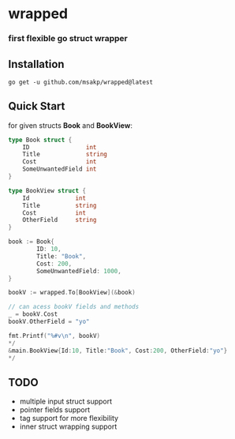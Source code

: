 # wrapped
<h3>first flexible go struct wrapper</h3>

## Installation
`go get -u github.com/msakp/wrapped@latest`


## Quick Start

for given structs **Book** and **BookView**:
```go
type Book struct {
	ID                int
	Title             string
	Cost              int
	SomeUnwantedField int
}

type BookView struct {
	Id             int
	Title          string
	Cost           int
	OtherField     string
}

```
```go
book := Book{
		ID: 10,
		Title: "Book",
		Cost: 200,
		SomeUnwantedField: 1000,
}

bookV := wrapped.To[BookView](&book)

// can acess bookV fields and methods
_ = bookV.Cost
bookV.OtherField = "yo"

fmt.Printf("%#v\n", bookV)
*/
&main.BookView{Id:10, Title:"Book", Cost:200, OtherField:"yo"}
*/
```

## TODO
- multiple input struct support 
- pointer fields support
- tag support for more flexibility
- inner struct wrapping support
